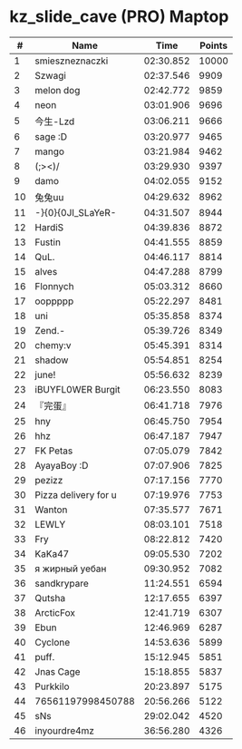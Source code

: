 # kz_slide_cave (PRO) Maptop

|  # | Name | Time | Points |
|-------------- | -------------- | -------------- | -------------- | 
| 1 | smieszneznaczki | 02:30.852 | 10000 | 
| 2 | Szwagi | 02:37.546 | 9909 | 
| 3 | melon dog | 02:42.772 | 9859 | 
| 4 | neon | 03:01.906 | 9696 | 
| 5 | 今生-Lzd | 03:06.211 | 9666 | 
| 6 | sage :D | 03:20.977 | 9465 | 
| 7 | mango | 03:21.984 | 9462 | 
| 8 | (;><)/ | 03:29.930 | 9397 | 
| 9 | damo | 04:02.055 | 9152 | 
| 10 | 兔兔uu | 04:29.632 | 8962 | 
| 11 | -}{0}{0JI_SLaYeR- | 04:31.507 | 8944 | 
| 12 | HardiS | 04:39.836 | 8872 | 
| 13 | Fustin | 04:41.555 | 8859 | 
| 14 | QuL. | 04:46.117 | 8814 | 
| 15 | alves | 04:47.288 | 8799 | 
| 16 | Flonnych | 05:03.312 | 8660 | 
| 17 | ooppppp | 05:22.297 | 8481 | 
| 18 | uni | 05:35.858 | 8374 | 
| 19 | Zend.- | 05:39.726 | 8349 | 
| 20 | chemy:v | 05:45.391 | 8314 | 
| 21 | shadow | 05:54.851 | 8254 | 
| 22 | june! | 05:56.632 | 8239 | 
| 23 | iBUYFL0WER Burgit | 06:23.550 | 8083 | 
| 24 | 『完蛋』 | 06:41.718 | 7976 | 
| 25 | hny | 06:45.750 | 7954 | 
| 26 | hhz | 06:47.187 | 7947 | 
| 27 | FK Petas | 07:05.079 | 7842 | 
| 28 | AyayaBoy :D | 07:07.906 | 7825 | 
| 29 | pezizz | 07:17.156 | 7770 | 
| 30 | Pizza delivery for u | 07:19.976 | 7753 | 
| 31 | Wanton | 07:35.577 | 7671 | 
| 32 | LEWLY | 08:03.101 | 7518 | 
| 33 | Fry | 08:22.812 | 7420 | 
| 34 | KaKa47 | 09:05.530 | 7202 | 
| 35 | я жирный уебан | 09:30.952 | 7082 | 
| 36 | sandkrypare | 11:24.551 | 6594 | 
| 37 | Qutsha | 12:17.655 | 6397 | 
| 38 | ArcticFox | 12:41.719 | 6307 | 
| 39 | Ebun | 12:46.969 | 6287 | 
| 40 | Cyclone | 14:53.636 | 5899 | 
| 41 | puff. | 15:12.945 | 5851 | 
| 42 | Jnas Cage | 15:18.855 | 5837 | 
| 43 | Purkkilo | 20:23.897 | 5175 | 
| 44 | 76561197998450788 | 20:56.266 | 5122 | 
| 45 | sNs | 29:02.042 | 4520 | 
| 46 | inyourdre4mz | 36:56.280 | 4326 | 

